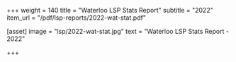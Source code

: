 +++
weight = 140
title = "Waterloo LSP Stats Report"
subtitle = "2022"
item_url = "/pdf/lsp-reports/2022-wat-stat.pdf"


[asset]
  image = "lsp/2022-wat-stat.jpg"
  text = "Waterloo LSP Stats Report - 2022"


+++

